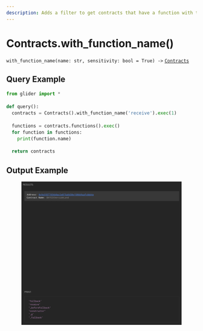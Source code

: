 ```yaml
---
description: Adds a filter to get contracts that have a function with the given name.
---
```


# Contracts.with\_function\_name()

`with_function_name(name: str, sensitivity: bool = True) ->` [`Contracts`](./)

## Query Example

```python
from glider import *

def query():
  contracts = Contracts().with_function_name('receive').exec(1)

  functions = contracts.functions().exec()
  for function in functions:
    print(function.name)

  return contracts
```

## Output Example

<figure><img src="../../.gitbook/assets/image (1) (1) (1) (1) (1) (1) (1) (1) (1) (1) (1) (1) (1) (1) (1).png" alt=""><figcaption></figcaption></figure>
